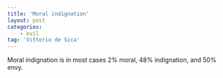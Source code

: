 ```yaml
---
title: 'Moral indignation'
layout: post
categories:
    - evil
tag: 'Vittorio de Sica'
---
```


Moral indignation is in most cases 2% moral, 48% indignation, and 50% envy.